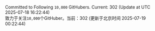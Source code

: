 Committed to Following `10,000` GitHubers. Current: <!-- FOLLOWING_COUNT -->302<!-- FOLLOWING_COUNT --> (Update at UTC <!-- LAST_UPDATED -->2025-07-18 16:22:44<!-- LAST_UPDATED -->)<br>
致力于关注`10,000`个GitHuber。当前：<!-- FOLLOWING_COUNT -->302<!-- FOLLOWING_COUNT --> (更新于北京时间 <!-- LAST_UPDATED_CST -->2025-07-19 00:22:44<!-- LAST_UPDATED_CST -->)

